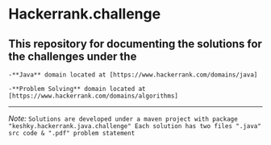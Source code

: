 # **Hackerrank.challenge**

## This repository for documenting the solutions for the challenges under the

```
-**Java** domain located at [https://www.hackerrank.com/domains/java]
```

```
-**Problem Solving** domain located at [https://www.hackerrank.com/domains/algorithms]
```
---
*Note:* `Solutions are developed under a maven project with package "keshky.hackerrank.java.challenge"
Each solution has two files ".java" src code & ".pdf" problem statement `
